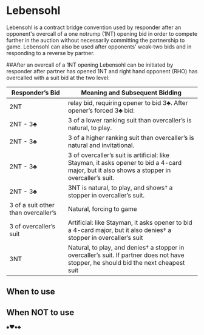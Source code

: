 # Lebensohl

Lebensohl is a contract bridge convention used by responder after an opponent's overcall of a one notrump (1NT) opening bid in order to compete further in the auction without necessarily committing the partnership to game. Lebensohl can also be used after opponents' weak-two bids and in responding to a reverse by partner.

##After an overcall of a 1NT opening
Lebensohl can be initiated by responder after partner has opened 1NT and right hand opponent (RHO) has overcalled with a suit bid at the two level:

| Responder’s Bid | Meaning and Subsequent Bidding |
| --- | --- | 
| 2NT | relay bid, requiring opener to bid 3♣. After opener’s forced 3♣ bid:| 
| 2NT - 3♣ | 3 of a lower ranking suit than overcaller’s is natural, to play.| 
| 2NT - 3♣ | 3 of a higher ranking suit than overcaller’s is natural and invitational.| 
| 2NT - 3♣ | 3 of overcaller’s suit is artificial: like Stayman, it asks opener to bid a 4-card major, but it also shows a stopper in overcaller’s suit.| 
| 2NT - 3♣ | 3NT is natural, to play, and shows† a stopper in overcaller’s suit.| 
| 3 of a suit other than overcaller’s | Natural, forcing to game | 
| 3 of overcaller’s suit | Artificial: like Stayman, it asks opener to bid a 4-card major, but it also denies† a stopper in overcaller’s suit | 
| 3NT | Natural, to play, and denies† a stopper in overcaller’s suit. If partner does not have stopper, he should bid the next cheapest suit | 


## When to use


## When NOT to use




♠♥♦♣
